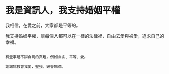 

# 我是資訊人，我支持婚姻平權

我相信，在愛之前，大家都是平等的。

我支持婚姻平權，讓每個人都可以在一樣的法律裡，自由去愛與被愛，追求自己的幸福。 



```

有些事是不辯自明的真理，例如自由、平等、愛。

謝謝妳教會我愛，堅強。毀譽無傷。


```



